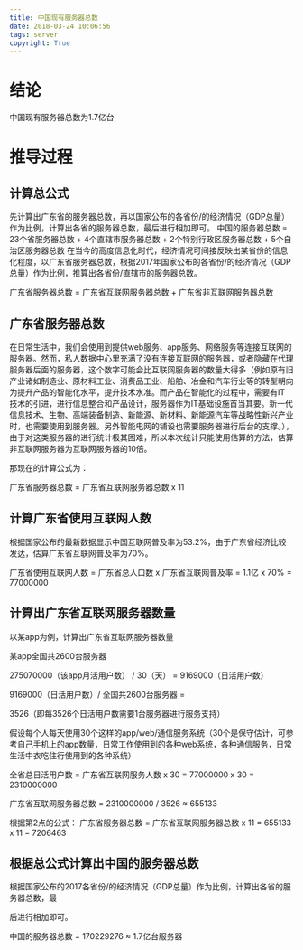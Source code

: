 ```yaml
---
title: 中国现有服务器总数
date: 2018-03-24 10:06:56
tags: server
copyright: True
---
```


# 结论

中国现有服务器总数为1.7亿台

<!--more-->

# 推导过程

## 计算总公式
先计算出广东省的服务器总数，再以国家公布的各省份/的经济情况（GDP总量）作为比例，计算出各省的服务器总数，最后进行相加即可。
中国的服务器总数 = 23个省服务器总数 + 4个直辖市服务器总数 + 2个特别行政区服务器总数 + 5个自治区服务器总数
在当今的高度信息化时代，经济情况可间接反映出某省份的信息化程度，以广东省服务器总数，根据2017年国家公布的各省份/的经济情况（GDP总量）作为比例，推算出各省份/直辖市的服务器总数。

广东省服务器总数 = 广东省互联网服务器总数 + 广东省非互联网服务器总数

## 广东省服务器总数
在日常生活中，我们会使用到提供web服务、app服务、网络服务等连接互联网的服务器。然而，私人数据中心里充满了没有连接互联网的服务器，或者隐藏在代理服务器后面的服务器，这个数字可能会比互联网服务器的数量大得多（例如原有旧产业诸如制造业、原材料工业、消费品工业、船舶、冶金和汽车行业等的转型朝向为提升产品的智能化水平，提升技术水准。而产品在智能化的过程中，需要有IT 技术的引进，进行信息整合和产品设计，服务器作为IT基础设施首当其要。新一代信息技术、生物、高端装备制造、新能源、新材料、新能源汽车等战略性新兴产业时，也需要使用到服务器。另外智能电网的铺设也需要服务器进行后台的支撑。），由于对这类服务器的进行统计极其困难，所以本次统计只能使用估算的方法，估算非互联网服务器为互联网服务器的10倍。

那现在的计算公式为：

广东省服务器总数 = 广东省互联网服务器总数 x 11

## 计算广东省使用互联网人数

根据国家公布的最新数据显示中国互联网普及率为53.2%，由于广东省经济比较发达，估算广东省互联网普及率为70%。

广东省使用互联网人数 = 广东省总人口数 x  广东省互联网普及率 = 1.1亿 x 70% = 77000000

## 计算出广东省互联网服务器数量

以某app为例，计算出广东省互联网服务器数量

某app全国共2600台服务器 

275070000（该app月活用户数） / 30（天） = 9169000（日活用户数）

9169000（日活用户数）/ 全国共2600台服务器 = 

3526（即每3526个日活用户数需要1台服务器进行服务支持）

假设每个人每天使用30个这样的app/web/通信服务系统（30个是保守估计，可参考自己手机上的app数量，日常工作使用到的各种web系统，各种通信服务，日常生活中衣吃住行使用到的各种系统）

全省总日活用户数 = 广东省互联网服务人数 x 30 = 77000000 x 30 = 2310000000

广东省互联网服务器总数 = 2310000000 / 3526 ≈ 655133

根据第2点的公式：
广东省服务器总数 = 广东省互联网服务器总数 x 11 = 655133 x 11 = 7206463

## 根据总公式计算出中国的服务器总数 

根据国家公布的2017各省份/的经济情况（GDP总量）作为比例，计算出各省的服务器总数，最

后进行相加即可。

中国的服务器总数 = 170229276 ≈ 1.7亿台服务器